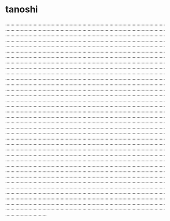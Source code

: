 # tanoshi
....................................................................................................................................................................................................................................................................................................................................................................................................................................................................................................................................................................................................................................................................................................................................................................................................................................................................................................................................................................................................................................................................................................................................................................................................................................................................................................................................................................................................................................................................................................................................................................................................................................................................................................................................................................................................................................................................................................................................................................................................................................................................................................................................................................................................................................................................................................................................................................................................................................................................................................................................................................................................................................................................................................................................................................................................................................................................................................................................................................................................................................................................................................................................................................................................................................................................................................................................................................................................................................................................................................................................................................................................................................................................................................................................................................................................................................................................................................................................................................................................................................................................................................................................................................................................................................................................................................................................................................................................................................................................................................................................................